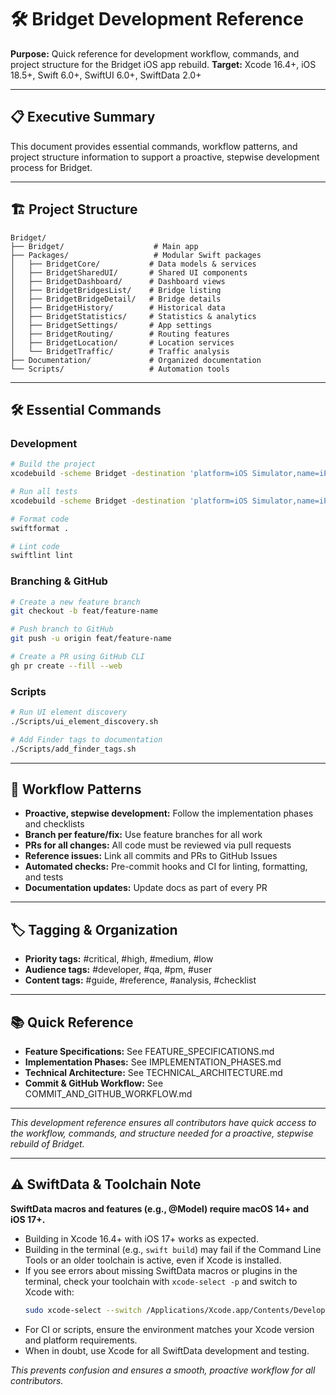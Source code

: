 # 🛠️ Bridget Development Reference

**Purpose:** Quick reference for development workflow, commands, and project structure for the Bridget iOS app rebuild.
**Target:** Xcode 16.4+, iOS 18.5+, Swift 6.0+, SwiftUI 6.0+, SwiftData 2.0+

---

## 📋 Executive Summary

This document provides essential commands, workflow patterns, and project structure information to support a proactive, stepwise development process for Bridget.

---

## 🏗️ Project Structure

```
Bridget/
├── Bridget/                    # Main app
├── Packages/                   # Modular Swift packages
│   ├── BridgetCore/           # Data models & services
│   ├── BridgetSharedUI/       # Shared UI components
│   ├── BridgetDashboard/      # Dashboard views
│   ├── BridgetBridgesList/    # Bridge listing
│   ├── BridgetBridgeDetail/   # Bridge details
│   ├── BridgetHistory/        # Historical data
│   ├── BridgetStatistics/     # Statistics & analytics
│   ├── BridgetSettings/       # App settings
│   ├── BridgetRouting/        # Routing features
│   ├── BridgetLocation/       # Location services
│   └── BridgetTraffic/        # Traffic analysis
├── Documentation/             # Organized documentation
└── Scripts/                   # Automation tools
```

---

## 🛠️ Essential Commands

### **Development**
```sh
# Build the project
xcodebuild -scheme Bridget -destination 'platform=iOS Simulator,name=iPhone 15 Pro' build

# Run all tests
xcodebuild -scheme Bridget -destination 'platform=iOS Simulator,name=iPhone 15 Pro' test

# Format code
swiftformat .

# Lint code
swiftlint lint
```

### **Branching & GitHub**
```sh
# Create a new feature branch
git checkout -b feat/feature-name

# Push branch to GitHub
git push -u origin feat/feature-name

# Create a PR using GitHub CLI
gh pr create --fill --web
```

### **Scripts**
```sh
# Run UI element discovery
./Scripts/ui_element_discovery.sh

# Add Finder tags to documentation
./Scripts/add_finder_tags.sh
```

---

## 🔄 Workflow Patterns

- **Proactive, stepwise development:** Follow the implementation phases and checklists
- **Branch per feature/fix:** Use feature branches for all work
- **PRs for all changes:** All code must be reviewed via pull requests
- **Reference issues:** Link all commits and PRs to GitHub Issues
- **Automated checks:** Pre-commit hooks and CI for linting, formatting, and tests
- **Documentation updates:** Update docs as part of every PR

---

## 🏷️ Tagging & Organization

- **Priority tags:** #critical, #high, #medium, #low
- **Audience tags:** #developer, #qa, #pm, #user
- **Content tags:** #guide, #reference, #analysis, #checklist

---

## 📚 Quick Reference

- **Feature Specifications:** See FEATURE_SPECIFICATIONS.md
- **Implementation Phases:** See IMPLEMENTATION_PHASES.md
- **Technical Architecture:** See TECHNICAL_ARCHITECTURE.md
- **Commit & GitHub Workflow:** See COMMIT_AND_GITHUB_WORKFLOW.md

---

*This development reference ensures all contributors have quick access to the workflow, commands, and structure needed for a proactive, stepwise rebuild of Bridget.* 

---

## ⚠️ SwiftData & Toolchain Note

**SwiftData macros and features (e.g., @Model) require macOS 14+ and iOS 17+.**

- Building in Xcode 16.4+ with iOS 17+ works as expected.
- Building in the terminal (e.g., `swift build`) may fail if the Command Line Tools or an older toolchain is active, even if Xcode is installed.
- If you see errors about missing SwiftData macros or plugins in the terminal, check your toolchain with `xcode-select -p` and switch to Xcode with:
  ```sh
  sudo xcode-select --switch /Applications/Xcode.app/Contents/Developer
  ```
- For CI or scripts, ensure the environment matches your Xcode version and platform requirements.
- When in doubt, use Xcode for all SwiftData development and testing.

*This prevents confusion and ensures a smooth, proactive workflow for all contributors.* 